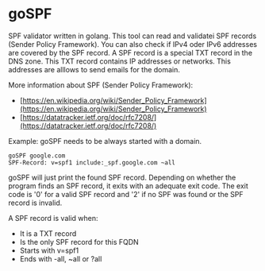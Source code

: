 # goSPF
SPF validator written in golang. This tool can read and validatei SPF records (Sender Policy Framework). You can also check if IPv4 oder IPv6 addresses are covered by the SPF record. A SPF record is a special TXT record in the DNS zone. This TXT record contains IP addresses or networks. This addresses are alllows to send emails for the domain. 

More information about SPF (Sender Policy Framework): 
- [https://en.wikipedia.org/wiki/Sender_Policy_Framework](https://en.wikipedia.org/wiki/Sender_Policy_Framework)
- [https://datatracker.ietf.org/doc/rfc7208/](https://datatracker.ietf.org/doc/rfc7208/)

Example: 
goSPF needs to be always started with a domain. 

	goSPF google.com
	SPF-Record: v=spf1 include:_spf.google.com ~all

goSPF will just print the found SPF record. Depending on whether the program finds an SPF record, it exits with an adequate exit code. The exit code is '0' for a valid SPF record and '2' if no SPF was found or the SPF record is invalid. 

A SPF record is valid when: 
- It is a TXT record 
- Is the only SPF record for this FQDN 
- Starts with v=spf1
- Ends with -all, ~all or ?all




 
  
